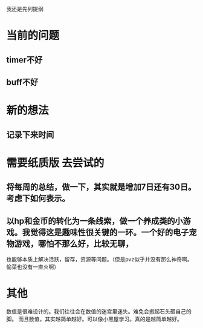 我还是先列提纲

# 当前的问题

## timer不好


## buff不好



# 新的想法




## 记录下来时间



# 需要纸质版 去尝试的

## 将每周的总结，做一下，其实就是增加7日还有30日。考虑下如何表示。

## 以hp和金币的转化为一条线索，做一个养成类的小游戏。我觉得这是趣味性很关键的一环。一个好的电子宠物游戏，哪怕不那么好，比较无聊，
也能够本质上解决活跃，留存，资源等问题。（但是pvz似乎并没有那么神奇啊。偷菜也没有一直火啊）



# 其他
数值是很难设计的。我们往往会在数值的迷宫里迷失。难免会搬起石头砸自己的脚。
而且数值，其实越简单越好。可以像小黑屋学习。真的是越简单越好。